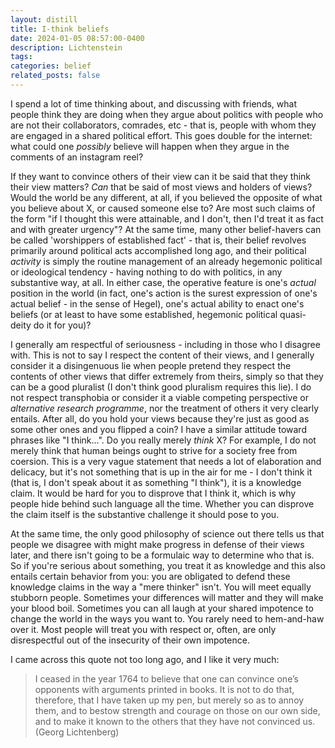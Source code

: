 ```yaml
---
layout: distill
title: I-think beliefs
date: 2024-01-05 08:57:00-0400
description: Lichtenstein
tags: 
categories: belief
related_posts: false
---
```


I spend a lot of time thinking about, and discussing with friends, what people think they are doing when they argue about politics with people who are not their collaborators, comrades, etc - that is, people with whom they are engaged in a shared political effort. This goes double for the internet: what could one <i> possibly </i> believe will happen when they argue in the comments of an instagram reel? 

If they want to convince others of their view can it be said that they think their view matters? <i> Can </i> that be said of most views and holders of views? Would the world be any different, at all, if you believed the opposite of what you believe about X, or caused someone else to? Are most such claims of the form "if I thought this were attainable, and I don't, then I'd treat it as fact and with greater urgency"? At the same time, many other belief-havers can be called 'worshippers of established fact' - that is, their belief revolves primarily around political acts accomplished long ago, and their political <i>activity</i> is simply the routine management of an already hegemonic political or ideological tendency - having nothing to do with politics, in any substantive way, at all. In either case, the operative feature is one's <i>actual</i> position in the world (in fact, one's action is the surest expression of one's actual belief - in the sense of Hegel), one's actual ability to enact one's beliefs (or at least to have some established, hegemonic political quasi-deity do it for you)?

I generally am respectful of seriousness - including in those who I disagree with. This is not to say I respect the content of their views, and I generally consider it a disingenuous lie when people pretend they respect the contents of other views that differ extremely from theirs, simply so that they can be a good pluralist (I don't think good pluralism requires this lie). I do not respect transphobia or consider it a viable competing perspective or <i>alternative research programme</i>, nor the treatment of others it very clearly entails. After all, do you hold your views because they're just as good as some other ones and you flipped a coin? I have a similar attitude toward phrases like "I think...". Do you really merely <i> think </i> X? For example, I do not merely think that human beings ought to strive for a society free from coersion. This is a very vague statement that needs a lot of elaboration and delicacy, but it's not something that is up in the air for me - I don't think it (that is, I don't speak about it as something "I think"), it is a knowledge claim. It would be hard for you to disprove that I think it, which is why people hide behind such language all the time. Whether you can disprove the claim itself is the substantive challenge it should pose to you.

At the same time, the only good philosophy of science out there tells us that people we disagree with might make progress in defense of their views later, and there isn't going to be a formulaic way to determine who that is. So if you're serious about something, you treat it as knowledge and this also entails certain behavior from you: you are obligated to defend these knowledge claims in the way a "mere thinker" isn't. You will meet equally stubborn people. Sometimes your differences will matter and they will make your blood boil. Sometimes you can all laugh at your shared impotence to change the world in the ways you want to. You rarely need to hem-and-haw over it. Most people will treat you with respect or, often, are only disrespectful out of the insecurity of their own impotence.

I came across this quote not too long ago, and I like it very much:

> I ceased in the year 1764 to believe that one can convince one’s opponents with arguments printed in books. It is not to do that, therefore, that I have taken up my pen, but merely so as to annoy them, and to bestow strength and courage on those on our own side, and to make it known to the others that they have not convinced us. (Georg Lichtenberg)
